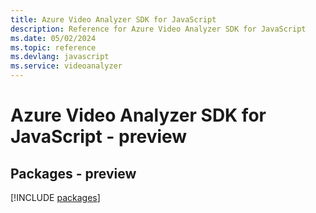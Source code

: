 ```yaml
---
title: Azure Video Analyzer SDK for JavaScript
description: Reference for Azure Video Analyzer SDK for JavaScript
ms.date: 05/02/2024
ms.topic: reference
ms.devlang: javascript
ms.service: videoanalyzer
---
```

# Azure Video Analyzer SDK for JavaScript - preview
## Packages - preview
[!INCLUDE [packages](video-analyzer-index.md)]